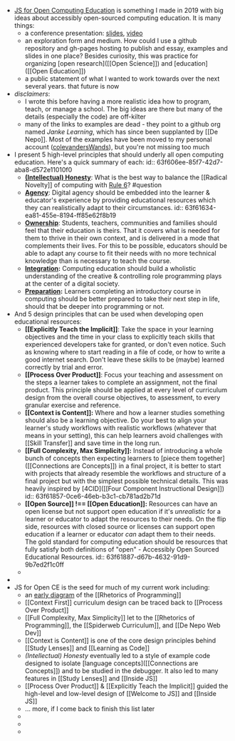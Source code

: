 - [JS for Open Computing Education](https://github.com/colevandersWands/fosdem-2019) is something I made in 2019 with big ideas about accessibly open-sourced computing education.  It is many things:
	- a conference presentation: [slides](https://github.com/colevandersWands/fosdem-2019), [video](https://video.fosdem.org/2019/H.1308/js_teaching_tool.mp4)
	- an exploration form and medium.  How could I use a github repository and gh-pages hosting to publish and essay, examples and slides in one place?  Besides curiosity, this was practice for organizing [open research]([[Open Science]]) and [education]([[Open Education]])
	- a public statement of what I wanted to work towards over the next several years.  that future is now
- *disclaimers*:
	- I wrote this before having a more realistic idea how to program, teach, or manage a school.  The big ideas are there but many of the details (especially the code) are off-kilter
	- many of the links to examples are dead - they point to a github org named *Janke Learning*, which has since been supplanted by [[De Nepo]]. Most of the examples have been moved to my personal account ([colevandersWands](https://github.com/colevandersWands)), but you're not missing too much
- I present 5 high-level principles that should underly all open computing education. Here's a quick summary of each:
  id:: 63f606ee-85f7-42d7-aba8-d572e11010f0
	- **[(Intellectual) Honesty](https://github.com/colevandersWands/fosdem-2019#honesty)**:  What is the best way to balance the [[Radical Novelty]] of computing with [Rule 6](((31d213a3-c0b5-42a0-8a14-4c7fee04a285)))?  #question
	- **[Agency](https://github.com/colevandersWands/fosdem-2019#honesty)**:  Digital agency should be embedded into the learner & educator's experience by providing educational resources which they can realistically adapt to their circumstances.
	  id:: 63f61634-ea81-455e-8194-ff85e62f8b19
	- **[Ownership](https://github.com/colevandersWands/fosdem-2019#ownership)**: Students, teachers, communities and families should feel that their education is theirs. That it covers what is needed for them to thrive in their own context, and is delivered in a mode that complements their lives. For this to be possible, educators should be able to adapt any course to fit their needs with no more technical knowledge than is necessary to teach the course.
	- **[Integration](https://github.com/colevandersWands/fosdem-2019#integ-ration):** Computing education should build a wholistic understanding of the creative & controlling role programming plays at the center of a digital society.
	- **[Preparation](https://github.com/colevandersWands/fosdem-2019#preparation):** Learners completing an introductory course in computing should be better prepared to take their next step in life, should that be deeper into programming or not.
- And 5 design principles that can be used when developing open educational resources:
	- **[[Explicitly Teach the Implicit]]**: Take the space in your learning objectives and the time in your class to explicitly teach skills that experienced developers take for granted, or don't even notice.  Such as knowing where to start reading in a file of code, or how to write a good internet search. Don't leave these skills to be (maybe) learned correctly by trial and error.
	- **[[Process Over Product]]**: Focus your teaching and assessment on the steps a learner takes to complete an assignment, not the final product.  This principle should be applied at every level of curriculum design from the overall course objectives, to assessment, to every granular exercise and reference.
	- **[[Context is Content]]:** Where and how a learner studies something should also be a learning objective.  Do your best to align your learner's study workflows with realistic workflows (whatever that means in your setting), this can help learners avoid challenges with [[Skill Transfer]] and save time in the long run.
	- **[[Full Complexity, Max Simplicity]]:** Instead of introducing a whole bunch of concepts then expecting learners to [piece them together]([[Connections are Concepts]]) in a final project, it is better to start with projects that already resemble the workflows and structure of a final project but with the simplest possible technical details. This was heavily inspired by [4CID]([[Four Component Instructional Design]])
	  id:: 63f61857-0ce6-46eb-b3c1-cb781ad2b71d
	- **[[Open Source]] !== [[Open Education]]:** Resources can have an open license but not support open education if it's *unrealistic* for a learner or educator to adapt the resources to their needs.  On the flip side, resources with closed source or licenses can support open education if a learner or educator *can* adapt them to their needs. The gold standard for computing education should be resources that fully satisfy both definitions of "open" - Accessibly Open Sourced Educational Resources.
	  id:: 63f61887-d67b-4632-91d9-9b7ed2f1c0ff
	-
-
- JS for Open CE is the seed for much of my current work including:
	- an [early diagram](https://github.com/colevandersWands/fosdem-2019/blob/master/rhetorical-situation.png) of the [[Rhetorics of Programming]]
	- [[Context First]] curriculum design can be traced back to [[Process Over Product]]
	- [[Full Complexity, Max Simplicity]] let to the [[Rhetorics of Programming]], the [[Spiderweb Curriculum]], and [[De Nepo Web Dev]]
	- [[Context is Content]] is one of the core design principles behind [[Study Lenses]] and [[Learning as Code]]
	- *(Intellectual) Honesty* eventually led to a style of example code designed to isolate [language concepts]([[Connections are Concepts]]) and to be studied in the debugger.  It also led to many features in [[Study Lenses]] and [[Inside JS]]
	- [[Process Over Product]] & [[Explicitly Teach the Implicit]] guided the high-level and low-level design of [[Welcome to JS]] and [[Inside JS]]
	- ... more, if I come back to finish this list later
	-
	-
	-